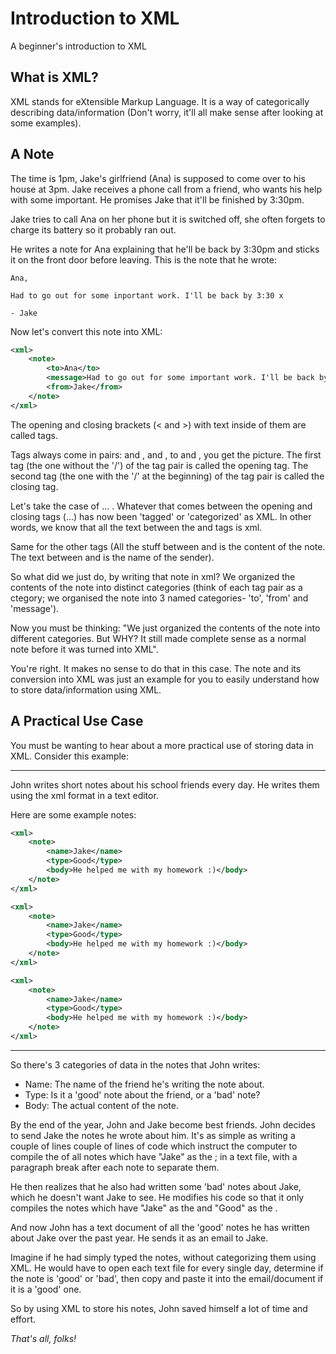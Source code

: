 # Introduction to XML

A beginner's introduction to XML

## What is XML?

XML stands for eXtensible Markup Language. It is a way of categorically describing data/information (Don't worry, it'll all make sense after looking at some examples).

## A Note

The time is 1pm, Jake's girlfriend (Ana) is supposed to come over to his house at 3pm. Jake receives a phone call from a friend, who wants his help with some important. He promises Jake that it'll be finished by 3:30pm.

Jake tries to call Ana on her phone but it is switched off, she often forgets to charge its battery so it probably ran out.

He writes a note for Ana explaining that he'll be back by 3:30pm and sticks it on the front door before leaving. This is the note that he wrote:

```
Ana,

Had to go out for some inportant work. I'll be back by 3:30 x

- Jake
```

Now let's convert this note into XML:

```xml
<xml>
	<note>
		<to>Ana</to>
		<message>Had to go out for some important work. I'll be back by 3:30 x</message>
		<from>Jake</from>
	</note>
</xml> 
```

The opening and closing brackets (< and >) with text inside of them are called tags.

Tags always come in pairs: <xml> and </xml>, <note> and </note>, to and </to>, you get the picture. The first tag (the one without the '/') of the tag pair is called the opening tag. The second tag (the one with the '/' at the beginning) of the tag pair is called the closing tag.

Let's take the case of <xml> ... </xml>. Whatever that comes between the opening and closing tags (...) has now been 'tagged' or 'categorized' as XML. In other words, we know that all the text between the <xml> and </xml> tags is xml.

Same for the other tags (All the stuff between <note> and </note> is the content of the note. The text between <from> and </from> is the name of the sender).


So what did we just do, by writing that note in xml? We organized the  contents of the note into distinct categories (think of each tag pair as a ctegory; we organised the note into 3 named categories- 'to', 'from' and 'message').

Now you must be thinking: "We just organized the contents of the note into different categories. But WHY? It still made complete sense as a normal note before it was turned into XML".

You're right. It makes no sense to do that in this case. The note and its conversion into XML was just an example for you to easily understand how to store data/information using XML.

## A Practical Use Case

You must be wanting to hear about a more practical use of storing data in XML. Consider this example:

----

John writes short notes about his school friends every day. He writes them using the xml format in a text editor.

Here are some example notes:

```xml
<xml>
	<note>
		<name>Jake</name>
		<type>Good</type>
		<body>He helped me with my homework :)</body>
	</note>
</xml>
```

```xml
<xml>
	<note>
		<name>Jake</name>
		<type>Good</type>
		<body>He helped me with my homework :)</body>
	</note>
</xml>
```

```xml
<xml>
	<note>
		<name>Jake</name>
		<type>Good</type>
		<body>He helped me with my homework :)</body>
	</note>
</xml>
```

---

So there's 3 categories of data in the notes that John writes:

- Name: The name of the friend he's writing the note about.
- Type: Is it a 'good' note about the friend, or a 'bad' note?
- Body: The actual content of the note.


By the end of the year, John and Jake become best friends. John decides to send Jake the notes he wrote about him. It's as simple as writing a couple of lines couple of lines of code which instruct the computer to compile the <body> of all notes which have "Jake" as the <name>; in a text file, with a paragraph break after each note to separate them.

He then realizes that he also had written some 'bad' notes about Jake, which he doesn't want Jake to see. He modifies his code so that it only compiles the notes which have "Jake" as the <name> and "Good" as the <type>.

And now John has a text document of all the 'good' notes he has written about Jake over the past year. He sends it as an email to Jake.


Imagine if he had simply typed the notes, without categorizing them using XML. He would have to open each text file for every single day, determine if the note is 'good' or 'bad', then copy and paste it into the email/document if it is a 'good' one.

So by using XML to store his notes, John saved himself a lot of time and effort.

*That's all, folks!*
